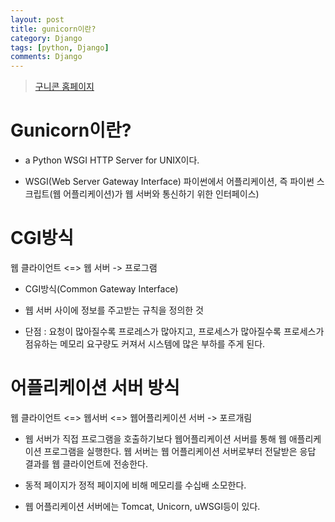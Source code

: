 ```yaml
---
layout: post
title: gunicorn이란?
category: Django
tags: [python, Django]
comments: Django
---
```


> [구니콘 홈페이지](https://gunicorn.org/#deployment)

# Gunicorn이란?

- a Python WSGI HTTP Server for UNIX이다.

- WSGI(Web Server Gateway Interface) 파이썬에서 어플리케이션, 즉 파이썬 스크립트(웹 어플리케이션)가 웹 서버와 통신하기 위한 인터페이스)

# CGI방식

웹 클라이언트 <=> 웹 서버 -> 프로그램

- CGI방식(Common Gateway Interface)

- 웹 서버 사이에 정보를 주고받는 규칙을 정의한 것

- 단점 : 요청이 많아질수록 프로레스가 많아지고, 프로세스가 많아질수록 프로세스가 점유하는 메모리 요구량도 커져서 시스템에 많은 부하를 주게 된다.

# 어플리케이션 서버 방식

웹 클라이언트 <=> 웹서버 <=> 웹어플리케이션 서버 -> 포르개림

- 웹 서버가 직접 프로그램을 호출하기보다 웹어플리케이션 서버를 통해 웹 애플리케이션 프로그램을 실행한다. 웹 서버는 웹 어플리케이션 서버로부터 전달받은 응답 결과를 웹 클라이언트에 전송한다.

- 동적 페이지가 정적 페이지에 비해 메모리를 수십배 소모한다.

- 웹 어플리케이션 서버에는 Tomcat, Unicorn, uWSGI등이 있다.